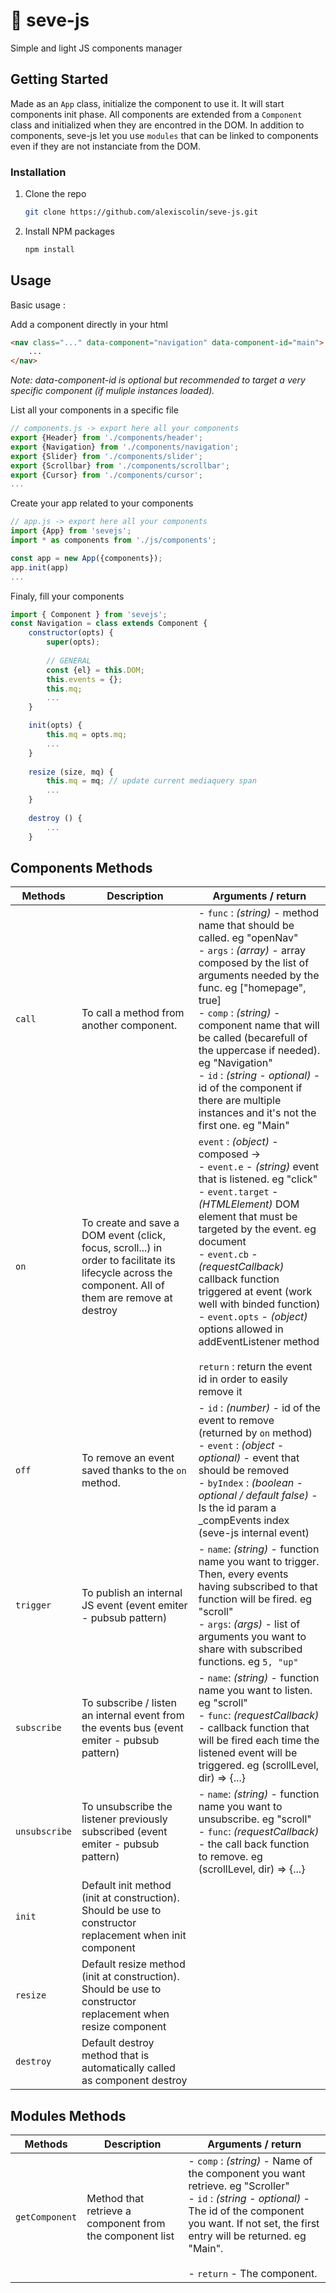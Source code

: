 # 🌳 seve-js
Simple and light JS components manager

<!-- GETTING STARTED -->
## Getting Started

Made as an `App` class, initialize the component to use it. It will start components init phase.
All components are extended from a `Component` class and initialized when they are encontred in the DOM.
In addition to components, seve-js let you use `modules` that can be linked to components even if they are not instanciate from the DOM.

### Installation

1. Clone the repo
   ```sh
   git clone https://github.com/alexiscolin/seve-js.git
   ```
2. Install NPM packages
   ```sh
   npm install
   ```
   
## Usage

Basic usage :

Add a component directly in your html
```html
<nav class="..." data-component="navigation" data-component-id="main">
    ...
</nav>
```
_Note: data-component-id is optional but recommended to target a very specific component (if muliple instances loaded)._

List all your components in a specific file
``` javascript
// components.js -> export here all your components
export {Header} from './components/header';
export {Navigation} from './components/navigation';
export {Slider} from './components/slider';
export {Scrollbar} from './components/scrollbar';
export {Cursor} from './components/cursor';
...
```
Create your app related to your components
``` javascript
// app.js -> export here all your components
import {App} from 'sevejs';
import * as components from './js/components';

const app = new App({components});
app.init(app)
...
```

Finaly, fill your components
``` javascript
import { Component } from 'sevejs';
const Navigation = class extends Component {
    constructor(opts) {
        super(opts);
        
        // GENERAL
        const {el} = this.DOM;
        this.events = {};
        this.mq;
        ...
    }

    init(opts) {
        this.mq = opts.mq;
        ...
    }
    
    resize (size, mq) {
        this.mq = mq; // update current mediaquery span
        ...
    }
    
    destroy () {
        ...
    }
```

## Components Methods
| Methods       | Description                                                                                                                                           | Arguments / return                                                                                                                                                                                                                                                                                                                                                                                                                                                  |
|---------------|-------------------------------------------------------------------------------------------------------------------------------------------------------|---------------------------------------------------------------------------------------------------------------------------------------------------------------------------------------------------------------------------------------------------------------------------------------------------------------------------------------------------------------------------------------------------------------------------------------------------------------------|
| `call`        | To call a method from another component.                                                                                                              | - `func` : *(string)* - method name that should be called. eg "openNav"<br> - `args` : *(array)* - array composed by the list of arguments needed by the func. eg ["homepage", true]<br> - `comp` : *(string)* - component name that will be called (becarefull of the uppercase if needed). eg "Navigation"<br> - `id` : *(string - optional)* - id of the component if there are multiple instances and it's not the first one. eg "Main"                         |
| `on`          | To create and save a DOM event (click, focus, scroll...) in order to facilitate its lifecycle across the component. All of them are remove at destroy | `event` : *(object)* - composed -> <br> - `event.e` - *(string)* event that is listened. eg "click"<br> - `event.target` - *(HTMLElement)* DOM element that must be targeted by the event. eg document<br> - `event.cb` - *(requestCallback)* callback function triggered at event (work well with binded function)<br> - `event.opts` - *(object)* options allowed in addEventListener method <br><br> `return` : return the event id in order to easily remove it |
| `off`         | To remove an event saved thanks to the `on` method.                                                                                                   | - `id` : *(number)* - id of the event to remove (returned by `on` method)<br> - `event` : *(object - optional)* - event that should be removed<br> - `byIndex` : *(boolean - optional / default false)* - Is the id param a _compEvents index (seve-js internal event)                                                                                                                                                                                              |
| `trigger`     | To publish an internal JS event (event emiter - pubsub pattern)                                                                                       | - `name`: *(string)* - function name you want to trigger. Then, every events having subscribed to that function will be fired. eg "scroll"<br> - `args`: *(args)* - list of arguments you want to share with subscribed functions. eg `5, "up"`                                                                                                                                                                                                                     |
| `subscribe`   | To subscribe / listen an internal event from the events bus (event emiter - pubsub pattern)                                                           | - `name`: *(string)* - function name you want to listen. eg "scroll"<br> - `func`: *(requestCallback)* - callback function that will be fired each time the listened event will be triggered. eg (scrollLevel, dir) => {...}                                                                                                                                                                                                                                        |
| `unsubscribe` | To unsubscribe the listener previously subscribed (event emiter - pubsub pattern)                                                                     | - `name`: *(string)* - function name you want to unsubscribe. eg "scroll"<br> - `func`: *(requestCallback)* - the call back function to remove. eg (scrollLevel, dir) => {...}                                                                                                                                                                                                                                                                                          |
| `init`        | Default init method (init at construction). Should be use to constructor replacement when init component                                              |                                                                                                                                                                                                                                                                                                                                                                                                                                                                     |
| `resize`      | Default resize method (init at construction). Should be use to constructor replacement when resize component                                          |                                                                                                                                                                                                                                                                                                                                                                                                                                                                     |
| `destroy`     | Default destroy method that is automatically called as component destroy                                                                              |                                                                                                                                                                                                                                                                                                                                                                                                                                                                     |

## Modules Methods
| Methods        | Description                                              | Arguments / return                                                                                                                                                                                                                                  |
|----------------|----------------------------------------------------------|-----------------------------------------------------------------------------------------------------------------------------------------------------------------------------------------------------------------------------------------------------|
| `getComponent` | Method that retrieve a component from the component list | - `comp` : *(string)* - Name of the component you want retrieve. eg "Scroller"<br> - `id` : *(string - optional)* - The id of the component you want. If not set, the first entry will be returned. eg "Main". <br><br> - `return` - The component. |
